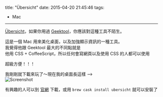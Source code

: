 title: "Übersicht"
date: 2015-04-20 21:45:46
tags:
- Mac
---

[Übersicht]，如果你用過 [Geektool]，你應該對這種工具不陌生。  

<!--more-->

這是一個 Mac 用來美化桌面，以及加強顯示資訊的一種工具。  
我覺得他跟 Geektool 最大的不同點就是   
他用 CSS + CoffeeScript，所以任何會寫網頁以及使用 CSS 的人都可以使用  

超級方便！！！  

我剛剛就下載來玩了～現在我的桌面長這樣 -->  
![Screenshot](screen.png)   

有興趣的人可以到 [官網](http://tracesof.net/uebersicht/) 下載，或用 `brew cask install ubersicht` 就可以安裝了  

[Übersicht]: http://tracesof.net/uebersicht/
[Geektool]: http://projects.tynsoe.org/en/geektool/